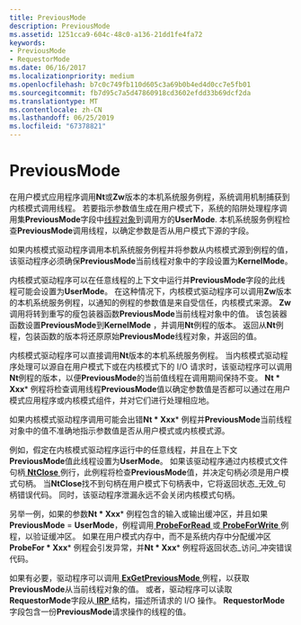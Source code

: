 ```yaml
---
title: PreviousMode
description: PreviousMode
ms.assetid: 1251cca9-604c-48c0-a136-21dd1fe4fa72
keywords:
- PreviousMode
- RequestorMode
ms.date: 06/16/2017
ms.localizationpriority: medium
ms.openlocfilehash: b7c0c749fb110d605c3a69b0b4ed4d0cc7e5fb01
ms.sourcegitcommit: fb7d95c7a5d47860918cd3602efdd33b69dcf2da
ms.translationtype: MT
ms.contentlocale: zh-CN
ms.lasthandoff: 06/25/2019
ms.locfileid: "67378821"
---
```

# <a name="previousmode"></a>PreviousMode


在用户模式应用程序调用**Nt**或**Zw**版本的本机系统服务例程，系统调用机制捕获到内核模式调用线程。 若要指示参数值生成在用户模式下，系统的陷阱处理程序调用集**PreviousMode**字段中[线程对象](introduction-to-thread-objects.md)到调用方的**UserMode**. 本机系统服务例程检查**PreviousMode**调用线程，以确定参数是否从用户模式下源的字段。

如果内核模式驱动程序调用本机系统服务例程并将参数从内核模式源到例程的值，该驱动程序必须确保**PreviousMode**当前线程对象中的字段设置为**KernelMode**。

内核模式驱动程序可以在任意线程的上下文中运行并**PreviousMode**字段的此线程可能会设置为**UserMode**。 在这种情况下，内核模式驱动程序可以调用**Zw**版本的本机系统服务例程，以通知的例程的参数值是来自受信任，内核模式来源。 **Zw**调用将转到重写的瘦包装器函数**PreviousMode**当前线程对象中的值。 该包装器函数设置**PreviousMode**到**KernelMode** ，并调用**Nt**例程的版本。 返回从**Nt**例程，包装函数的版本将还原原始**PreviousMode**线程对象，并返回的值。

内核模式驱动程序可以直接调用**Nt**版本的本机系统服务例程。 当内核模式驱动程序处理可以源自在用户模式下或在内核模式下的 I/O 请求时，该驱动程序可以调用**Nt**例程的版本，以便**PreviousMode**的当前值线程在调用期间保持不变。 **Nt * Xxx*** 例程将检查调用线程**PreviousMode**值以确定参数值是否都可以通过在用户模式应用程序或内核模式组件，并对它们进行处理相应地。

如果内核模式驱动程序调用可能会出错**Nt * Xxx*** 例程并**PreviousMode**当前线程对象中的值不准确地指示参数值是否从用户模式或内核模式源。

例如，假定在内核模式驱动程序运行中的任意线程，并且在上下文**PreviousMode**值此线程设置为**UserMode**。 如果该驱动程序通过内核模式文件句柄[ **NtClose** ](https://docs.microsoft.com/windows-hardware/drivers/ddi/content/ntifs/nf-ntifs-ntclose)例行，此例程将检查**PreviousMode**值，并决定句柄必须是用户模式句柄。 当**NtClose**找不到句柄在用户模式下句柄表中，它将返回状态\_无效\_句柄错误代码。 同时，该驱动程序泄漏永远不会关闭内核模式句柄。

另举一例，如果的参数**Nt * Xxx*** 例程包含的输入或输出缓冲区，并且如果**PreviousMode** = **UserMode**，例程调用[ **ProbeForRead** ](https://docs.microsoft.com/windows-hardware/drivers/ddi/content/wdm/nf-wdm-probeforread)或[ **ProbeForWrite** ](https://docs.microsoft.com/windows-hardware/drivers/ddi/content/wdm/nf-wdm-probeforwrite)例程，以验证缓冲区。 如果在用户模式内存中，而不是系统内存中分配缓冲区**ProbeFor * Xxx*** 例程会引发异常，并**Nt * Xxx*** 例程将返回状态\_访问\_冲突错误代码。

如果有必要，驱动程序可以调用[ **ExGetPreviousMode** ](https://docs.microsoft.com/windows-hardware/drivers/ddi/content/wdm/nf-wdm-exgetpreviousmode)例程，以获取**PreviousMode**从当前线程对象的值。 或者，驱动程序可以读取**RequestorMode**字段从[ **IRP** ](https://docs.microsoft.com/windows-hardware/drivers/ddi/content/wdm/ns-wdm-_irp)结构，描述所请求的 I/O 操作。 **RequestorMode**字段包含一份**PreviousMode**请求操作的线程的值。

 

 




